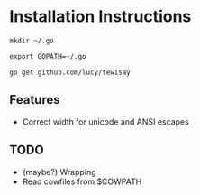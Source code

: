# Installation Instructions

```
mkdir ~/.go

export GOPATH=~/.go

go get github.com/lucy/tewisay
```

Features
--------
* Correct width for unicode and ANSI escapes

TODO
----
* (maybe?) Wrapping
* Read cowfiles from $COWPATH
